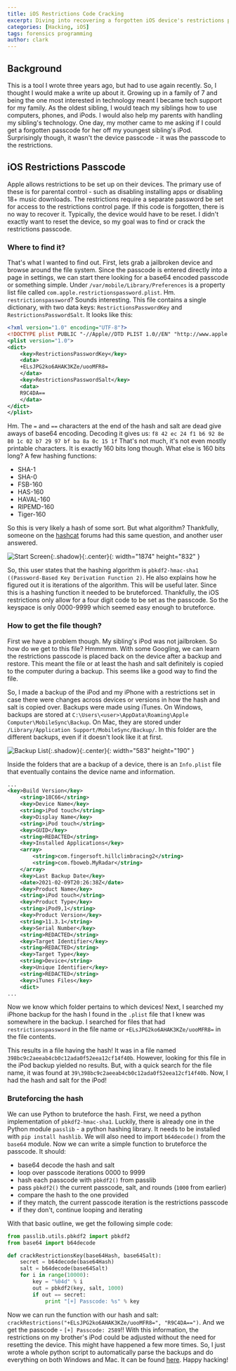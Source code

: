 ```yaml
---
title: iOS Restrictions Code Cracking
excerpt: Diving into recovering a forgotten iOS device's restrictions passcode and writing a tool to do so automatically. 
categories: [Hacking, iOS]
tags: forensics programming
author: clark
---
```


## Background

This is a tool I wrote three years ago, but had to use again recently. So, I thought I would make a write up about it. Growing up in a family of 7 and being the one most interested in technology meant I became tech support for my family. As the oldest sibling, I would teach my siblings how to use computers, phones, and iPods. I would also help my parents with handling my sibling's technology. One day, my mother came to me asking if I could get a forgotten passcode for her off my youngest sibling's iPod. Surprisingly though, it wasn't the device passcode - it was the passcode to the restrictions.

## iOS Restrictions Passcode

Apple allows restrictions to be set up on their devices. The primary use of these is for parental control - such as disabling installing apps or disabling 18+ music downloads. The restrictions require a separate password be set for access to the restrictions control page. If this code is forgotten, there is no way to recover it. Typically, the device would have to be reset. I didn't exactly want to reset the device, so my goal was to find or crack the restrictions passcode.

### Where to find it?

That's what I wanted to find out. First, lets grab a jailbroken device and browse around the file system. Since the passcode is entered directly into a page in settings, we can start there looking for a base64 encoded passcode or something simple. Under `/var/mobile/Library/Preferences` is a property list file called `com.apple.restrictionspassword.plist`. Hm. `restrictionspassword`? Sounds interesting. This file contains a single dictionary, with two data keys: `RestrictionsPasswordKey` and `RestrictionsPasswordSalt`. It looks like this:

```xml
<?xml version="1.0" encoding="UTF-8"?>
<!DOCTYPE plist PUBLIC "-//Apple//DTD PLIST 1.0//EN" "http://www.apple.com/DTDs/PropertyList-1.0.dtd">
<plist version="1.0">
<dict>
	<key>RestrictionsPasswordKey</key>
	<data>
	+ELsJPG2ko6AHAK3KZe/uooMFR8=
	</data>
	<key>RestrictionsPasswordSalt</key>
	<data>
	R9C4DA==
	</data>
</dict>
</plist>
```

Hm. The `=` and `==` characters at the end of the hash and salt are dead give aways of base64 encoding. Decoding it gives us: `f8 42 ec 24 f1 b6 92 8e 80 1c 02 b7 29 97 bf ba 8a 0c 15 1f` That's not much, it's not even mostly printable characters. It is exactly 160 bits long though. What else is 160 bits long? A few hashing functions: 

- SHA-1
- SHA-0
- FSB-160
- HAS-160
- HAVAL-160
- RIPEMD-160
- Tiger-160

So this is very likely a hash of some sort. But what algorithm? Thankfully, someone on the [hashcat](https://hashcat.net/forum/thread-2892.html) forums had this same question, and another user answered.  


![Start Screen](https://starwarsfan2099.github.io/public/2021-08-03/post.jpg){:.shadow}{:.center}{: width="1874" height="832" }


So, this user states that the hashing algorithm is `pbkdf2-hmac-sha1 ((Password-Based Key Derivation Function 2)`. He also explains how he figured out it is iterations of the algorithm. This will be useful later. Since this is a hashing function it needed to be bruteforced. Thankfully, the iOS restrictions only allow for a four digit code to be set as the passcode. So the keyspace is only 0000-9999 which seemed easy enough to bruteforce.

### How to get the file though?

First we have a problem though. My sibling's iPod was not jailbroken. So how do we get to this file? Hmmmmm. With some Googling, we can learn the restrictions passcode is placed back on the device after a backup and restore. This meant the file or at least the hash and salt definitely is copied to the computer during a backup. This seems like a good way to find the file. 

So, I made a backup of the iPod and my iPhone with a restrictions set in case there were changes across devices or versions in how the hash and salt is copied over. Backups were made using iTunes. On Windows, backups are stored at `C:\Users\<user>\AppData\Roaming\Apple Computer\MobileSync\Backup`. On Mac, they are stored under `/Library/Application Support/MobileSync/Backup/`. In this folder are the different backups, even if it doesn't look like it at first.  


![Backup List](https://starwarsfan2099.github.io/public/2021-08-03/list.JPG){:.shadow}{:.center}{: width="583" height="190" }


Inside the folders that are a backup of a device, there is an `Info.plist` file that eventually contains the device name and information.

```xml
...
<key>Build Version</key>
	<string>18C66</string>
	<key>Device Name</key>
	<string>iPod touch</string>
	<key>Display Name</key>
	<string>iPod touch</string>
	<key>GUID</key>
	<string>REDACTED</string>
	<key>Installed Applications</key>
	<array>
		<string>com.fingersoft.hillclimbracing2</string>
		<string>com.fboweb.MyRadar</string>
	</array>
	<key>Last Backup Date</key>
	<date>2021-02-09T20:26:38Z</date>
	<key>Product Name</key>
	<string>iPod touch</string>
	<key>Product Type</key>
	<string>iPod9,1</string>
	<key>Product Version</key>
	<string>11.3.1</string>
	<key>Serial Number</key>
	<string>REDACTED</string>
	<key>Target Identifier</key>
	<string>REDACTED</string>
	<key>Target Type</key>
	<string>Device</string>
	<key>Unique Identifier</key>
	<string>REDACTED</string>
	<key>iTunes Files</key>
	<dict>
...
 ```

Now we know which folder pertains to which devices! Next, I searched my iPhone backup for the hash I found in the `.plist` file that I knew was somewhere in the backup. I searched for files that had `restrictionspassword` in the file name or `+ELsJPG2ko6AHAK3KZe/uooMFR8=` in the file contents.

This results in a file having the hash! It was in a file named `398bc9c2aeeab4cb0c12ada0f52eea12cf14f40b`. However, looking for this file in the iPod backup yielded no results. But, with a quick search for the file name, it was found at `39\398bc9c2aeeab4cb0c12ada0f52eea12cf14f40b`. Now, I had the hash and salt for the iPod!

### Bruteforcing the hash

We can use Python to bruteforce the hash. First, we need a python implementation of `pbkdf2-hmac-sha1`. Luckily, there is already one in the Python module `passlib` - a python hashing library. It needs to be installed with `pip install hashlib`. We will also need to import `b64decode()` from the `base64` module. Now we can write a simple function to bruteforce the passcode. It should:

- base64 decode the hash and salt
- loop over passcode iterations 0000 to 9999
- hash each passcode with `pbkdf2()` from passlib
- pass `pbkdf2()` the current passcode, salt, and rounds (`1000` from earlier)
- compare the hash to the one provided
- if they match, the current passcode iteration is the restrictions passcode
- if they don't, continue looping and iterating

With that basic outline, we get the following simple code:

```python
from passlib.utils.pbkdf2 import pbkdf2
from base64 import b64decode

def crackRestrictionsKey(base64Hash, base64Salt):
    secret = b64decode(base64Hash)
    salt = b64decode(base64Salt)
    for i in range(10000):
        key = "%04d" % i
        out = pbkdf2(key, salt, 1000)
        if out == secret:
            print "[+] Passcode: %s" % key
```

Now we can run the function with our hash and salt: `crackRestrictions("+ELsJPG2ko6AHAK3KZe/uooMFR8=", "R9C4DA==")`. And we get the passcode - `[+] Passcode: 2589`!! With this information, the restrictions on my brother's iPod could be adjusted without the need for resetting the device. This might have happened a few more times. So, I just wrote a whole python script to automatically parse the backups and do everything on both Windows and Mac. It can be found [here](https://github.com/Starwarsfan2099/iOS-Restriction-Key-Cracker/blob/master/KeyCracker.py). Happy hacking!